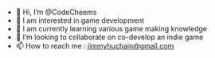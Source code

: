 - 👋 Hi, I’m @CodeCheems
- 👀 I am interested in game development
- 🌱 I am currently learning various game making knowledge
- 💞️ I’m looking to collaborate on co-develop an indie game
- 📫 How to reach me : jimmyhuchain@gmail.com

<!---
JimmyHuChain/JimmyHuChain is a ✨ special ✨ repository because its `README.md` (this file) appears on your GitHub profile.
You can click the Preview link to take a look at your changes.
--->
